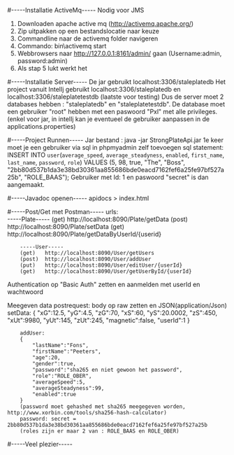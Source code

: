 #-----Installatie ActiveMq-----
Nodig voor JMS
1) Downloaden apache active mq (http://activemq.apache.org/)
2) Zip uitpakken op een bestandslocatie naar keuze
3) Commandline naar de activemq folder navigeren
4) Commando: bin\activemq start
5) Webbrowsers naar http://127.0.0.1:8161/admin/ gaan (Username:admin, password:admin)
6) Als stap 5 lukt werkt het

#-----Installatie Server-----
De jar gebruikt localhost:3306/staleplatedb 
Het project vanuit IntelIj gebruikt localhost:3306/staleplatedb en localhost:3306/staleplatetestdb (laatste voor testing)
Dus de server moet 2 databases hebben : "staleplatedb" en "staleplatetestdb". 
De database moet een gebruiker "root" hebben met een paswoord "Pxl" met alle privileges. 
(enkel voor jar, in intelIj kan je eventueel de gebruiker aanpassen in de applications.properties)

#-----Project Runnen-----
Jar bestand : java -jar StrongPlateApi.jar
1e keer moet je een gebruiker via sql in phpmyadmin zelf toevoegen
sql statement: INSERT INTO `user`(`average_speed`, `average_steadyness`, `enabled`, `first_name`, `last_name`, `password`, `role`) VALUES (5, 98, true, "The", "Boss", "2bb80d537b1da3e38bd30361aa855686bde0eacd7162fef6a25fe97bf527a25b", "ROLE_BAAS");
Gebruiker met Id: 1 en paswoord "secret" is dan aangemaakt.

#-----Javadoc openen-----
apidocs > index.html

#-----Post/Get met Postman-----
urls:   
        -----Plate-----
        (get)   http://localhost:8090/Plate/getData
        (post)  http://localhost:8090/Plate/setData
        (get)   http://localhost:8090/Plate/getDataByUserId/{userid}
        
        -----User-----
        (get)   http://localhost:8090/User/getUsers
        (post)  http://localhost:8090/User/addUser
        (put)   http://localhost:8090/User/editUser/{userId} 
        (get)   http://localhost:8090/User/getUserById/{userId}


Authentication op "Basic Auth" zetten en aanmelden met userId en wachtwoord

Meegeven data postrequest: 
    body op raw zetten en JSON(application/Json)
        setData: 
                {
	                "xG":12.5,
                        "yG":4.5,
   	                "zG":70,
                        "xS":60,
                        "yS":20.0002,
                        "zS":450,
                        "xUt":9980,
                        "yUt":145,
                        "zUt":245,
                        "magnetic":false,
  	                "userId":1
                }

        addUser: 
        {
            "lastName":"Fons", 
            "firstName":"Peeters", 
            "age":20,
            "gender":true,
            "password":"sha265 en niet gewoon het password", 
            "role":"ROLE_OBER", 
            "averageSpeed":5, 
            "averageSteadyness":99,
            "enabled":true
        }
        (password moet gehashed met sha265 meegegeven worden, http://www.xorbin.com/tools/sha256-hash-calculator)
        password: secret = 2bb80d537b1da3e38bd30361aa855686bde0eacd7162fef6a25fe97bf527a25b
        (roles zijn er maar 2 van : ROLE_BAAS en ROLE_OBER)


#-----Veel plezier-----
        
        
    